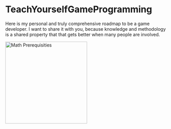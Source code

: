 # TeachYourselfGameProgramming
Here is my personal and truly comprehensive roadmap to be a game developer. I want to share it with you, because knowledge and methodology is a shared property that that gets better when many people are involved.

<img width="256" alt="Math Prerequisities" src="https://user-images.githubusercontent.com/31415381/142594530-9e3586b9-56f3-4927-ac40-cba6426f892e.png">
